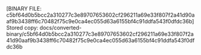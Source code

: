 [BINARY FILE: c5bf64d0b5bcc2a310277c3e89707653602cf296211a69e33f807f2a41d90aaf9b3438ff6c70482f75c9e0ca4ec055d63a6155bf4c91ddfa543f0dfdc36b]
Stored copy: docs/converted-binary/c5bf64d0b5bcc2a310277c3e89707653602cf296211a69e33f807f2a41d90aaf9b3438ff6c70482f75c9e0ca4ec055d63a6155bf4c91ddfa543f0dfdc36b
